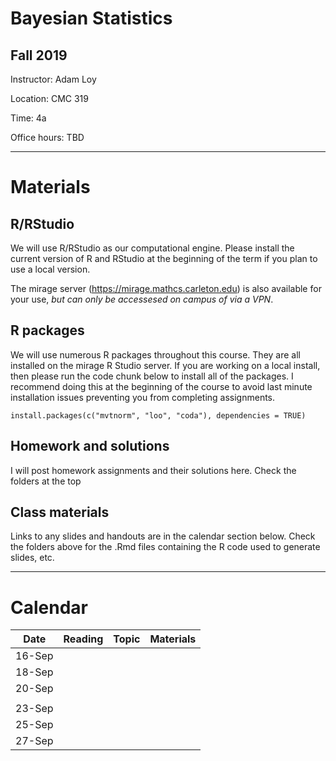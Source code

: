 # Bayesian Statistics

## Fall 2019

Instructor: Adam Loy

Location: CMC 319

Time: 4a

Office hours: TBD

* * * 

# Materials

## R/RStudio

We will use R/RStudio as our computational engine. Please install the current version of R and RStudio at
the beginning of the term if you plan to use a local version.

The mirage server (https://mirage.mathcs.carleton.edu) is also available for your use, *but can only be accessesed on campus of via a VPN*.

## R packages

We will use numerous R packages throughout this course. They are all installed on the mirage R Studio server.
If you are working on a local install, then please run the code chunk below to install all of the packages.
I recommend doing this at the beginning of the course to avoid last minute installation issues preventing
you from completing assignments.

```
install.packages(c("mvtnorm", "loo", "coda"), dependencies = TRUE)
```

## Homework and solutions

I will post homework assignments and their solutions here. Check the folders at the top

## Class materials

Links to any slides and handouts are in the calendar section below. Check the folders above for the .Rmd files
containing the R code used to generate slides, etc.

* * * 

# Calendar

Date | Reading | Topic | Materials
-----|---------|-----------|----------------
16-Sep | | |
18-Sep | | |
20-Sep | | |
 | | |
23-Sep | | |
25-Sep | | |
27-Sep | | |
